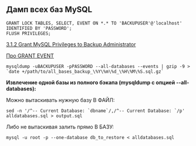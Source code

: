 ## Дамп всех баз MySQL

```mysql
GRANT LOCK TABLES, SELECT, EVENT ON *.* TO 'BACKUPUSER'@'localhost' IDENTIFIED BY 'PASSWORD';
FLUSH PRIVILEGES;
```

[3.1.2 Grant MySQL Privileges to Backup Administrator](http://dev.mysql.com/doc/mysql-enterprise-backup/3.9/en/mysqlbackup.privileges.html)

[Про GRANT EVENT](http://www.tommyblue.it/2014/04/03/how-to-avoid-mysqldump-events-warning/)

```shell
mysqldump -uBACKUPUSER -pPASSWORD --all-databases --events | gzip -9 > `date +/path/to/all_bases_backup_\%Y\%m\%d_\%H\%M\%S.sql.gz`
```


**Извлечение одной базы из полного бэкапа (mysqldump с опцией --all-databases):**

Можно вытаскивать нужную базу В ФАЙЛ:

```shell
sed -n '/^-- Current Database: `dbname`/,/^-- Current Database: `/p' alldatabases.sql > output.sql
```

Либо не вытаскивая залить прямо В БАЗУ:

```shell
mysql -u root -p --one-database db_to_restore < alldatabases.sql
```

